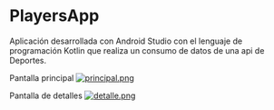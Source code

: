 # PlayersApp
Aplicación desarrollada con Android Studio con el lenguaje de programación Kotlin que realiza un consumo de datos de una api de Deportes.


Pantalla principal
[![principal.png](https://i.postimg.cc/BngLjYZH/principal.png)](https://postimg.cc/yDDY5TZ8)


Pantalla de detalles
[![detalle.png](https://i.postimg.cc/vmKmnCJg/detalle.png)](https://postimg.cc/Ny1YqCfB)









